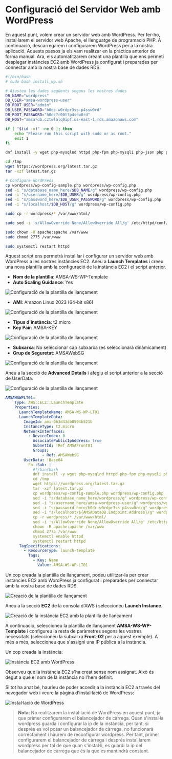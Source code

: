 # Configuració del Servidor Web amb WordPress

En aquest punt, volem crear un servidor web amb WordPress. Per fer-ho, instal·larem el servidor web Apache, el llenguatge de programació PHP. A continuació, descarregarem i configurarem WordPress per a la nostra aplicació. Aquests passos ja els vam realitzar en la pràctica anterior de forma manual. Ara, els automatitzarem creant una plantilla que ens permeti desplegar instàncies EC2 amb WordPress ja configurat i preparades per connectar amb la nostra base de dades RDS.

```bash
#!/bin/bash
# sudo bash install_wp.sh

# Ajusteu les dades següents segons les vostres dades
DB_NAME="wordpress"
DB_USER="amsa-wordpress-user"
DB_ROOT_USER="admin"
DB_USER_PASSWORD="h0dc-w0rdpr3ss-p4ssw0rd"
DB_ROOT_PASSWORD="h0dc?r00t?p4ssw0rd"
DB_HOST="amsa-db.cztwlalq0ipf.us-east-1.rds.amazonaws.com" 

if [ "$(id -u)" -ne 0 ]; then
    echo "Please run this script with sudo or as root."
    exit 1
fi

dnf install -y wget php-mysqlnd httpd php-fpm php-mysqli php-json php php-devel php-gd expect

cd /tmp
wget https://wordpress.org/latest.tar.gz
tar -xzf latest.tar.gz

# Configure WordPress
cp wordpress/wp-config-sample.php wordpress/wp-config.php
sed -i "s/database_name_here/$DB_NAME/g" wordpress/wp-config.php
sed -i "s/username_here/$DB_USER/g" wordpress/wp-config.php
sed -i "s/password_here/$DB_USER_PASSWORD/g" wordpress/wp-config.php
sed -i "s/localhost/$DB_HOST/g" wordpress/wp-config.php

sudo cp -r wordpress/* /var/www/html/

sudo sed -i 's/AllowOverride None/AllowOverride All/g' /etc/httpd/conf/httpd.conf

sudo chown -R apache:apache /var/www
sudo chmod 2775 /var/www

sudo systemctl restart httpd
```

Aquest script ens permetrà instal·lar i configurar un servidor web amb WordPress a les nostres instàncies EC2. Aneu a **Launch Templates** i creeu una nova plantilla amb la configuració de la instància EC2 i el script anterior.

- **Nom de la plantilla**: AMSA-WS-WP-Template
- **Auto Scaling Guidance**: Yes

![Configuració de la plantilla de llançament](../figs/wordpress/launch-template-01.png)

- **AMI**: Amazon Linux 2023 (64-bit x86)

![Configuració de la plantilla de llançament](../figs/wordpress/launch-template-02.png)

- **Tipus d'instància**: t2.micro
- **Key Pair**: AMSA-KEY

![Configuració de la plantilla de llançament](../figs/wordpress/launch-template-03.png)

- **Subxarxa**: No seleccionar cap subxarxa (es seleccionarà dinàmicament)
- **Grup de Seguretat**: AMSAWebSG

![Configuració de la plantilla de llançament](../figs/wordpress/launch-template-04.png)

Aneu a la secció de **Advanced Details** i afegiu el script anterior a la secció de UserData.

![Configuració de la plantilla de llançament](../figs/wordpress/launch-template-05.png)

```yaml
AMSAWSWPLT01:
    Type: AWS::EC2::LaunchTemplate
    Properties:
      LaunchTemplateName: AMSA-WS-WP-LT01
      LaunchTemplateData:
        ImageId: ami-063d43db0594b521b
        InstanceType: t2.micro
        NetworkInterfaces:
          - DeviceIndex: 0
            AssociatePublicIpAddress: true
            SubnetId: !Ref AMSAFront01
            Groups:
                - Ref: AMSAWebSG
        UserData: !Base64
          Fn::Sub: |
            #!/bin/bash
            dnf install -y wget php-mysqlnd httpd php-fpm php-mysqli php-json php php-devel php-gd expect
            cd /tmp
            wget https://wordpress.org/latest.tar.gz
            tar -xzf latest.tar.gz
            cp wordpress/wp-config-sample.php wordpress/wp-config.php
            sed -i "s/database_name_here/wordpress/g" wordpress/wp-config.php
            sed -i "s/username_here/amsa-wordpress-user/g" wordpress/wp-config.php
            sed -i "s/password_here/h0dc-w0rdpr3ss-p4ssw0rd/g" wordpress/wp-config.php
            sed -i "s/localhost/${AMSADataDB.Endpoint.Address}/g" wordpress/wp-config.php
            cp -r wordpress/* /var/www/html/
            sed -i 's/AllowOverride None/AllowOverride All/g' /etc/httpd/conf/httpd.conf
            chown -R apache:apache /var/www
            chmod 2775 /var/www
            systemctl enable httpd
            systemctl restart httpd
      TagSpecifications:
        - ResourceType: launch-template
          Tags:
            - Key: Name
              Value: AMSA-WS-WP-LT01
```

Un cop creada la plantilla de llançament, podeu utilitzar-la per crear instàncies EC2 amb WordPress ja configurat i preparades per connectar amb la vostra base de dades RDS.

![Creació de la plantilla de llançament](../figs/wordpress/launch-template.png)

Aneu a la secció **EC2** de la consola d'AWS i seleccioneu **Launch Instance**.

![Creació de la instància EC2 amb la plantilla de llançament](../figs/wordpress/launch-from-template.png)

A continuació, seleccioneu la plantilla de llançament **AMSA-WS-WP-Template** i configureu la resta de paràmetres segons les vostres necessitats (seleccioneu la subxarxa **Front-02** per a aquest exemple). A més a més, seleccioneu que s'assigni una IP pública a la instància.

Un cop creada la instància:

![Instància EC2 amb WordPress](../figs/wordpress/instancies-ec2.png)

Observeu que la instància EC2 s'ha creat sense nom assignat. Això és degut a que el nom de la instància no l'hem definit.

Si tot ha anat bé, hauríeu de poder accedir a la instància EC2 a través del navegador web i veure la pàgina d'instal·lació de WordPress:

![Instal·lació de WordPress](../figs/wordpress/wp-install.png)

> **Nota**: No realitzarem la instal·lació de WordPress en aquest punt, ja que primer configurarem el balancejador de càrrega. Quan s'instal·la wordpress guarda i configurar la ip de la instància, per tant, si després es vol posar un balancejador de càrrega, no funcionarà correctament i haurem de reconfigurar wordpress. Per tant, primer configurarem el balancejador de càrrega i després instal·larem wordpress per tal de que quan s'instal·li, es guardi la ip del balancejador de càrrega que és la que es mantindrà constant.
